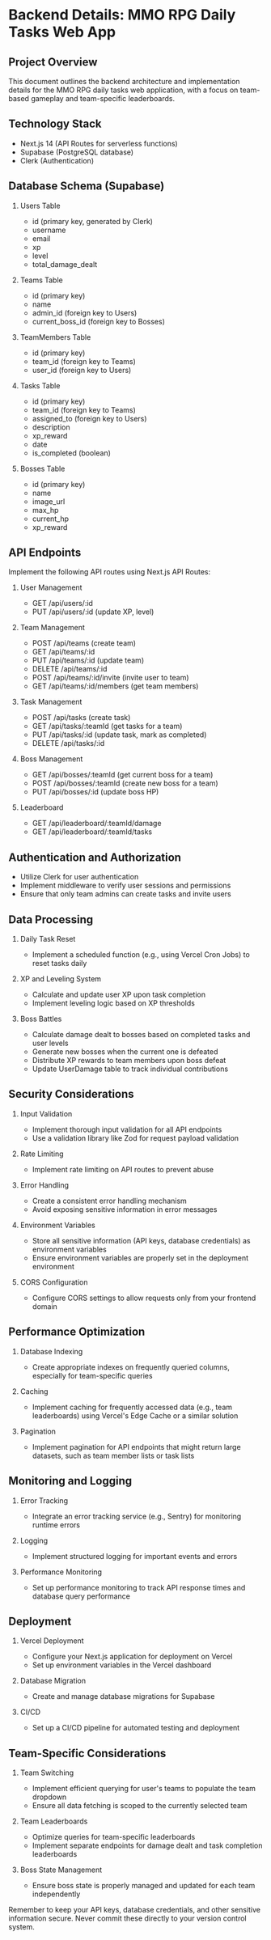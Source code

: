 # Backend Details: MMO RPG Daily Tasks Web App

## Project Overview
This document outlines the backend architecture and implementation details for the MMO RPG daily tasks web application, with a focus on team-based gameplay and team-specific leaderboards.

## Technology Stack
- Next.js 14 (API Routes for serverless functions)
- Supabase (PostgreSQL database)
- Clerk (Authentication)

## Database Schema (Supabase)

1. Users Table
   - id (primary key, generated by Clerk)
   - username
   - email
   - xp
   - level
   - total_damage_dealt

2. Teams Table
   - id (primary key)
   - name
   - admin_id (foreign key to Users)
   - current_boss_id (foreign key to Bosses)

3. TeamMembers Table
   - id (primary key)
   - team_id (foreign key to Teams)
   - user_id (foreign key to Users)

4. Tasks Table
   - id (primary key)
   - team_id (foreign key to Teams)
   - assigned_to (foreign key to Users)
   - description
   - xp_reward
   - date
   - is_completed (boolean)

5. Bosses Table
   - id (primary key)
   - name
   - image_url
   - max_hp
   - current_hp
   - xp_reward


## API Endpoints

Implement the following API routes using Next.js API Routes:

1. User Management
   - GET /api/users/:id
   - PUT /api/users/:id (update XP, level)

2. Team Management
   - POST /api/teams (create team)
   - GET /api/teams/:id
   - PUT /api/teams/:id (update team)
   - DELETE /api/teams/:id
   - POST /api/teams/:id/invite (invite user to team)
   - GET /api/teams/:id/members (get team members)

3. Task Management
   - POST /api/tasks (create task)
   - GET /api/tasks/:teamId (get tasks for a team)
   - PUT /api/tasks/:id (update task, mark as completed)
   - DELETE /api/tasks/:id

4. Boss Management
   - GET /api/bosses/:teamId (get current boss for a team)
   - POST /api/bosses/:teamId (create new boss for a team)
   - PUT /api/bosses/:id (update boss HP)

5. Leaderboard
   - GET /api/leaderboard/:teamId/damage
   - GET /api/leaderboard/:teamId/tasks

## Authentication and Authorization

- Utilize Clerk for user authentication
- Implement middleware to verify user sessions and permissions
- Ensure that only team admins can create tasks and invite users

## Data Processing

1. Daily Task Reset
   - Implement a scheduled function (e.g., using Vercel Cron Jobs) to reset tasks daily

2. XP and Leveling System
   - Calculate and update user XP upon task completion
   - Implement leveling logic based on XP thresholds

3. Boss Battles
   - Calculate damage dealt to bosses based on completed tasks and user levels
   - Generate new bosses when the current one is defeated
   - Distribute XP rewards to team members upon boss defeat
   - Update UserDamage table to track individual contributions

## Security Considerations

1. Input Validation
   - Implement thorough input validation for all API endpoints
   - Use a validation library like Zod for request payload validation

2. Rate Limiting
   - Implement rate limiting on API routes to prevent abuse

3. Error Handling
   - Create a consistent error handling mechanism
   - Avoid exposing sensitive information in error messages

4. Environment Variables
   - Store all sensitive information (API keys, database credentials) as environment variables
   - Ensure environment variables are properly set in the deployment environment

5. CORS Configuration
   - Configure CORS settings to allow requests only from your frontend domain

## Performance Optimization

1. Database Indexing
   - Create appropriate indexes on frequently queried columns, especially for team-specific queries

2. Caching
   - Implement caching for frequently accessed data (e.g., team leaderboards) using Vercel's Edge Cache or a similar solution

3. Pagination
   - Implement pagination for API endpoints that might return large datasets, such as team member lists or task lists

## Monitoring and Logging

1. Error Tracking
   - Integrate an error tracking service (e.g., Sentry) for monitoring runtime errors

2. Logging
   - Implement structured logging for important events and errors

3. Performance Monitoring
   - Set up performance monitoring to track API response times and database query performance

## Deployment

1. Vercel Deployment
   - Configure your Next.js application for deployment on Vercel
   - Set up environment variables in the Vercel dashboard

2. Database Migration
   - Create and manage database migrations for Supabase

3. CI/CD
   - Set up a CI/CD pipeline for automated testing and deployment

## Team-Specific Considerations

1. Team Switching
   - Implement efficient querying for user's teams to populate the team dropdown
   - Ensure all data fetching is scoped to the currently selected team

2. Team Leaderboards
   - Optimize queries for team-specific leaderboards
   - Implement separate endpoints for damage dealt and task completion leaderboards

3. Boss State Management
   - Ensure boss state is properly managed and updated for each team independently

Remember to keep your API keys, database credentials, and other sensitive information secure. Never commit these directly to your version control system.